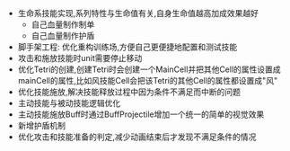 - 生命系技能实现,系列特性与生命值有关,自身生命值越高加成效果越好
    - 自己血量制作制单
    - 自己血量制作护盾
- 脚手架工程: 优化重构训练场,方便自己更便捷地配置和测试技能
- 攻击和施放技能时unit需要停止移动
- 优化Tetri的创建,创建Tetri时会创建一个MainCell并把其他Cell的属性设置成mainCell的属性,比如风技能Cell会把该Tetri的其他Cell的属性都设置成"风"
- 优化技能施放,解决技能释放过程中因为条件不满足而中断的问题
- 主动技能与被动技能逻辑优化
- 主动技能施放Buff时通过BuffProjectile增加一个统一的简单的视觉效果
- 新增护盾机制
- 优化攻击和技能准备的判定,减少动画结束后才发现不满足条件的情况